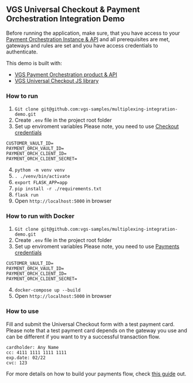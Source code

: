 ## VGS Universal Checkout & Payment Orchestration Integration Demo
Before running the application, make sure, that you have access to your [Payment Orchestration Instance & API](https://www.verygoodsecurity.com/docs/payment-optimization/orchestration/quickstart) and all prerequisites are met, gateways and rules are set and you have access credentials to authenticate.

This demo is built with:
- [VGS Payment Orchestration product & API](https://www.verygoodsecurity.com/docs/payment-optimization/checkout)
- [VGS Universal Checkout JS library](https://www.verygoodsecurity.com/docs/payment-optimization/orchestration)

### How to run
1. `Git clone git@github.com:vgs-samples/multiplexing-integration-demo.git` 
2. Create `.env` file in the project root folder
3. Set up enviroment variables
Please note, you need to use [Checkout credentials](https://www.verygoodsecurity.com/docs/payment-optimization/orchestration/api/authentication#checkout-credentials)
```
CUSTOMER_VAULT_ID=
PAYMENT_ORCH_VAULT_ID=
PAYMENT_ORCH_CLIENT_ID=
PAYMENT_ORCH_CLIENT_SECRET=
```
4. `pythom -m venv venv`
5. `. ./venv/bin/activate`
6. `export FLASK_APP=app`
7. `pip install -r ./requirements.txt`
8. `flask run`
9. Open `http://localhost:5000` in browser

### How to run with Docker
1. `Git clone git@github.com:vgs-samples/multiplexing-integration-demo.git` 
2. Create `.env` file in the project root folder
3. Set up enviroment variables
Please note, you need to use [Payments credentials](https://www.verygoodsecurity.com/docs/payment-optimization/orchestration/api/authentication#checkout-credentials)
```
CUSTOMER_VAULT_ID=
PAYMENT_ORCH_VAULT_ID=
PAYMENT_ORCH_CLIENT_ID=
PAYMENT_ORCH_CLIENT_SECRET=
``` 
4. `docker-compose up --build`
5. Open `http://localhost:5000` in browser

### How to use
Fill and submit the Universal Checkout form with a test payment card. Please note that a test payment card depends on the gateway you use and can be different if you want to try a successful transaction flow.
```
cardholder: Any Name
cc: 4111 1111 1111 1111
exp.date: 02/22
cvc: 123
```

For more details on how to build your payments flow, check [this guide](https://www.verygoodsecurity.com/docs/payment-optimization/orchestration/payment-flow) out.
